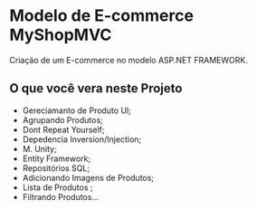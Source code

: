 # Modelo de E-commerce MyShopMVC 
Criação de um E-commerce no modelo ASP.NET FRAMEWORK.

## O que você vera neste Projeto 
- Gereciamanto de Produto UI;
- Agrupando Produtos;
- Dont Repeat Yourself;
- Depedencia Inversion/Injection;
- M. Unity;
- Entity Framework;
- Repositórios SQL;
- Adicionando Imagens de Produtos;
- Lista de Produtos ;
- Filtrando Produtos...

